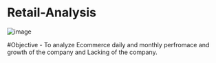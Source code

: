 # Retail-Analysis
![image](https://user-images.githubusercontent.com/111237089/210867144-336615d8-3e3c-4901-9c80-a580ced9bccb.png)

#Objective - To analyze Ecommerce daily and monthly perfromace and growth of the company and Lacking of the company.

